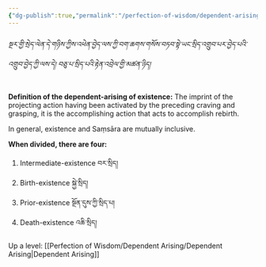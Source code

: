 ```yaml
---
{"dg-publish":true,"permalink":"/perfection-of-wisdom/dependent-arising/existence/"}
---
```


###### སྔར་གྱི་སྲེད་ལེན་དེ་གཉིས་ཀྱིས་འཕེན་བྱེད་ལས་ཀྱི་བག་ཆགས་གསོས་བཏབ་སྟེ་ཡང་སྲིད་འགྲུབ་པར་བྱེད་པའི་འགྲུབ་བྱེད་ཀྱི་ལས་དེ། བཅུ་པ་སྲིད་པའི་རྟེན་འབྲེལ་གྱི་མཚན་ཉིད།
**Definition of the dependent-arising of existence:**
The imprint of the projecting action having been activated by the preceding craving and grasping, it is the accomplishing action that acts to accomplish rebirth.

In general, existence and Saṃsāra are mutually inclusive.

**When divided, there are four:**
1. Intermediate-existence བར་སྲིད།
2. Birth-existence སྐྱེ་སྲིད།
3. Prior-existence སྔོན་དུས་ཀྱི་སྲིད་པ།
4. Death-existence འཆི་སྲིད།

Up a level: [[Perfection of Wisdom/Dependent Arising/Dependent Arising\|Dependent Arising]]